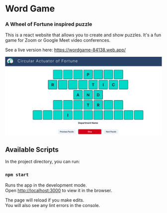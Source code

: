 
# Word Game
### A Wheel of Fortune inspired puzzle

This is a react website that allows you to create and show puzzles.
It's a fun game for Zoom or Google Meet video conferences.

See a live version here:
https://wordgame-84138.web.app/

![Word Game Screen Shot](
https://github.com/ender18g/WordGame/blob/main/screen.png)

## Available Scripts

In the project directory, you can run:

### `npm start`

Runs the app in the development mode.\
Open [http://localhost:3000](http://localhost:3000) to view it in the browser.

The page will reload if you make edits.\
You will also see any lint errors in the console.
